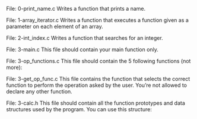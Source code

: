 File: 0-print_name.c Writes a function that prints a name.

File: 1-array_iterator.c Writes a function that executes a function given as a parameter on each element of an array.

File: 2-int_index.c Writes a function that searches for an integer.

File: 3-main.c This file should contain your main function only.

File: 3-op_functions.c This file should contain the 5 following functions (not more):

File: 3-get_op_func.c This file contains the function that selects the correct function to perform the operation asked by the user. You’re not allowed to declare any other function.

File: 3-calc.h This file should contain all the function prototypes and data structures used by the program. You can use this structure: